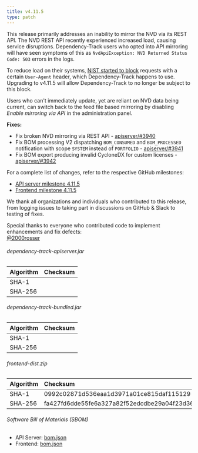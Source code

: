 ```yaml
---
title: v4.11.5
type: patch
---
```


This release primarily addresses an inability to mirror the NVD via its REST API. The NVD REST API recently experienced
increased load, causing service disruptions. Dependency-Track users who opted into API mirroring will have seen
symptoms of this as `NvdApiException: NVD Returned Status Code: 503` errors in the logs.

To reduce load on their systems, [NIST started to block](https://github.com/jeremylong/Open-Vulnerability-Project/issues/184#issuecomment-2214217254)
requests with a certain `User-Agent` header, which Dependency-Track happens to use. Upgrading to v4.11.5
will allow Dependency-Track to no longer be subject to this block.

Users who can't immediately update, yet are reliant on NVD data being current, can switch back to the
feed file based mirroring by disabling *Enable mirroring via API* in the administration panel.

**Fixes:**

* Fix broken NVD mirroring via REST API - [apiserver/#3940]
* Fix BOM processing V2 dispatching `BOM_CONSUMED` and `BOM_PROCESSED` notification with scope `SYSTEM` instead of `PORTFOLIO` - [apiserver/#3941]
* Fix BOM export producing invalid CycloneDX for custom licenses - [apiserver/#3942]

For a complete list of changes, refer to the respective GitHub milestones:

* [API server milestone 4.11.5](https://github.com/DependencyTrack/dependency-track/milestone/42?closed=1)
* [Frontend milestone 4.11.5](https://github.com/DependencyTrack/frontend/milestone/27?closed=1)

We thank all organizations and individuals who contributed to this release, from logging issues to taking part in discussions on GitHub & Slack to testing of fixes.

Special thanks to everyone who contributed code to implement enhancements and fix defects:  
[@2000rosser]

###### dependency-track-apiserver.jar

| Algorithm | Checksum |
|:----------|:---------|
| SHA-1     |          |
| SHA-256   |          |

###### dependency-track-bundled.jar

| Algorithm | Checksum |
|:----------|:---------|
| SHA-1     |          |
| SHA-256   |          |

###### frontend-dist.zip

| Algorithm | Checksum                                                         |
|:----------|:-----------------------------------------------------------------|
| SHA-1     | 0992c02871d536eaa1d3971a01ce815daf115129                         |
| SHA-256   | fa427fd6dde55fe6a327a82f52edcdbe29a04f23d360742fe446b0c8e1714647 |

###### Software Bill of Materials (SBOM)

* API Server: [bom.json](https://github.com/DependencyTrack/dependency-track/releases/download/4.11.5/bom.json)
* Frontend: [bom.json](https://github.com/DependencyTrack/frontend/releases/download/4.11.5/bom.json)

[apiserver/#3940]: https://github.com/DependencyTrack/dependency-track/pull/3940
[apiserver/#3941]: https://github.com/DependencyTrack/dependency-track/pull/3941
[apiserver/#3942]: https://github.com/DependencyTrack/dependency-track/pull/3942

[@2000rosser]: https://github.com/2000rosser
